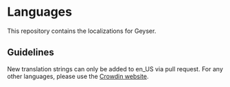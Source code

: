 # Languages
This repository contains the localizations for Geyser.

## Guidelines
New translation strings can only be added to en_US via pull request. For any other languages, please use the [Crowdin website](https://translate.geysermc.org/).
